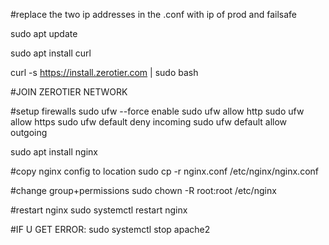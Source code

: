 #replace the two ip addresses in the .conf with ip of prod and failsafe

sudo apt update 

sudo apt install curl

curl -s https://install.zerotier.com | sudo bash

#JOIN ZEROTIER NETWORK

#setup firewalls
sudo ufw --force enable
sudo ufw allow http
sudo ufw allow https
sudo ufw default deny incoming
sudo ufw default allow outgoing


sudo apt install nginx

#copy nginx config to location
sudo cp -r nginx.conf /etc/nginx/nginx.conf

#change group+permissions
sudo chown -R root:root /etc/nginx

#restart nginx
sudo systemctl restart nginx

#IF U GET ERROR: sudo systemctl stop apache2